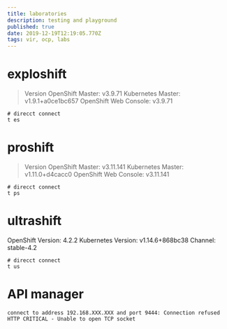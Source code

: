 ```yaml
---
title: laboratories
description: testing and playground 
published: true
date: 2019-12-19T12:19:05.770Z
tags: vir, ocp, labs
---
```


# exploshift

> Version
> OpenShift Master: v3.9.71 
> Kubernetes Master: v1.9.1+a0ce1bc657 
> OpenShift Web Console: v3.9.71 

```
# direcct connect
t es
```


# proshift

> Version
> OpenShift Master: v3.11.141 
> Kubernetes Master: v1.11.0+d4cacc0 
> OpenShift Web Console: v3.11.141 


```
# direcct connect
t ps
```


# ultrashift
OpenShift Version: 4.2.2
Kubernetes Version: v1.14.6+868bc38
Channel: stable-4.2

```
# direcct connect
t us
```

# API manager

```
connect to address 192.168.XXX.XXX and port 9444: Connection refused
HTTP CRITICAL - Unable to open TCP socket
```






